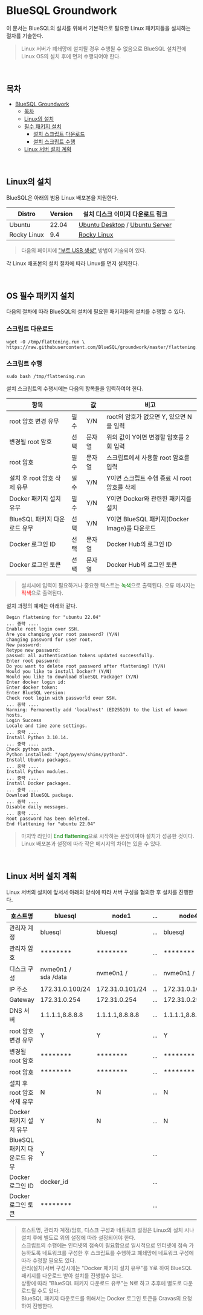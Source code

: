 # BlueSQL Groundwork

이 문서는 BlueSQL의 설치를 위해서 기본적으로 필요한 Linux 패키지들을 설치하는 절차를 기술한다.

> Linux 서버가 폐쇄망에 설치될 경우 수행될 수 없음으로 BlueSQL 설치전에 Linux OS의 설치 후에 먼저 수행되어야 한다.

<br>

## 목차
- [BlueSQL Groundwork](#bluesql-groundwork)
  - [목차](#목차)
  - [Linux의 설치](#linux의-설치)
  - [필수 패키지 설치](#필수-패키지-설치)
    - [설치 스크립트 다운로드](#설치-스크립트-다운로드)
    - [설치 스크립트 수행](#설치-스크립트-수행)
  - [Linux 서버 설치 계획](#linux-서버-설치-계획)

<br>

## Linux의 설치

BlueSQL은 아래의 범용 Linux 배포본을 지원한다.

| Distro | Version | 설치 디스크 이미지 다운로드 링크 |
|---|---|---|
| Ubuntu | 22.04 | [Ubuntu Desktop](https://releases.ubuntu.com/22.04/ubuntu-22.04.4-desktop-amd64.iso) / [Ubuntu Server](https://releases.ubuntu.com/22.04/ubuntu-22.04.4-live-server-amd64.iso) |
| Rocky Linux | 9.4 | [Rocky Linux](https://download.rockylinux.org/pub/rocky/9/isos/x86_64/Rocky-9.4-x86_64-dvd.iso) |

> 다음의 페이지에 ["부트 USB 생성"](https://ubuntu.com/tutorials/install-ubuntu-desktop#3-create-a-bootable-usb-stick) 방법이 기술되어 있다.

각 Linux 배포본의 설치 절차에 따라 Linux를 먼저 설치한다.

<br>

## OS 필수 패키지 설치

다음의 절차에 따라 BlueSQL의 설치에 필요한 패키지들의 설치를 수행할 수 있다.

### 스크립트 다운로드
  ~~~
  wget -O /tmp/flattening.run \
  https://raw.githubusercontent.com/BlueSQL/groundwork/master/flattening.run
  ~~~

### 스크립트 수행
  ~~~
  sudo bash /tmp/flattening.run
  ~~~

설치 스크립트의 수행시에는 다음의 항목들을 입력하여야 한다.

| 항목 | | 값 | 비고 |
|---|---|---|---|
| root 암호 변경 유무 | 필수 | Y/N | root의 암호가 없으면 Y, 있으면 N을 입력 |
| 변경될 root 암호 | 선택 | 문자열 | 위의 값이 Y이면 변경할 암호를 2회 입력  |
| root 암호 | 필수 | 문자열 | 스크립트에서 사용할 root 암호를 입력 |
| 설치 후 root 암호 삭제 유무 | 필수 | Y/N | Y이면 스크립트 수행 종료 시 root 암호를 삭제 |
| Docker 패키지 설치 유무 | 필수 | Y/N | Y이면 Docker와 관련한 패키지를 설치 |
| BlueSQL 패키지 다운로드 유무 | 선택 | Y/N | Y이면 BlueSQL 패키지(Docker Image)를 다운로드 |
| Docker 로그인 ID | 선택 | 문자열 | Docker Hub의 로그인 ID |
| Docker 로그인 토큰 | 선택 | 문자열 | Docker Hub의 로그인 토큰 |

> 설치시에 입력이 필요하거나 중요한 텍스트는 <span style="color:green">녹색</span>으로 출력된다. 오류 메시지는 <span style="color:red">적색</span>으로 출력된다.

설치 과정의 예제는 아래와 같다.

  ~~~
  Begin flattening for "ubuntu 22.04"
  ... 중략 ....
  Enable root login over SSH.
  Are you changing your root password? (Y/N)
  Changing password for user root.
  New password:
  Retype new password:
  passwd: all authentication tokens updated successfully.
  Enter root password:
  Do you want to delete root password after flattening? (Y/N)
  Would you like to install Docker? (Y/N)
  Would you like to download BlueSQL Package? (Y/N)
  Enter docker login id:
  Enter docker token:
  Enter BlueSQL version:
  Check root login with passworld over SSH.
  ... 중략 ....
  Warning: Permanently add 'localhost' (ED25519) to the list of known hosts.
  Login Success
  Locale and time zone settings.
  ... 중략 ....
  Install Python 3.10.14.
  ... 중략 ....
  Check python path.
  Python installed: "/opt/pyenv/shims/python3".
  Install Ubuntu packages.
  ... 중략 ....
  Install Python modules.
  ... 중략 ....
  Install Docker packages.
  ... 중략 ....
  Download BlueSQL package.
  ... 중략 ....
  Disable daily messages.
  ... 중략 ....
  Root password has been deleted.
  End flattening for "ubuntu 22.04"
  ~~~

> 마지막 라인이 <span style="color:green">End flattening</span>으로 시작하는 문장이여야 설치가 성공한 것이다. Linux 배포본과 설정에 따라 작은 메시지의 차이는 있을 수 있다.

<br>

## Linux 서버 설치 계획

Linux 서버의 설치에 앞서서 아래의 양식에 따라 서버 구성을 협의한 후 설치를 진행한다.

| 호스트명 | bluesql | node1 | ... | node4 | 
|---|---|---|---|---|
| 관리자 계정 | bluesql | bluesql | ... | bluesql |
| 관리자 암호 | ******** | ******** | ... | ******** |
| 디스크 구성 | nvme0n1 /<br>sda /data | nvme0n1 / | ... | nvme0n1 / |
| IP 주소 | 172.31.0.100/24 | 172.31.0.101/24 | ... | 172.31.0.104/24 |
| Gateway | 172.31.0.254 | 172.31.0.254 | ... | 172.31.0.254 |
| DNS 서버 | 1.1.1.1,8.8.8.8 | 1.1.1.1,8.8.8.8 | ... | 1.1.1.1,8.8.8.8 |
| root 암호 변경 유무 | Y | Y | ... | Y |
| 변경될 root 암호 | ******** | ******** | ... | ******** |
| root 암호 | ******** | ******** | ... | ******** |
| 설치 후 root 암호 삭제 유무 | N | N | ... | N |
| Docker 패키지 설치 유무 | Y | N | ... | N |
| BlueSQL 패키지 다운로드 유무 | Y | | ... | |
| Docker 로그인 ID | docker_id | | ... | |
| Docker 로그인 토큰 | ******** | | ... | |

> 호스트명, 관리자 계정/암호, 디스크 구성과 네트워크 설정은 Linux의 설치 시나 설치 후에 별도로 위의 설정에 따라 설정되어야 한다.<br>
> 스크립트의 수행에는 인터넷의 접속이 필요함으로 일시적으로 인터넷에 접속 가능하도록 네트워크를 구성한 후 스크립트를 수행하고 폐쇄망에 네트워크 구성에 따라 수정할 필요도 있다.<br>
> 관리(설치)서버 구성시에는 "Docker 패키지 설치 유무"를 Y로 하여 BlueSQL 패키지를 다운로드 받아 설치를 진행할수 있다.<br>
> 상황에 따라 "BlueSQL 패키지 다운로드 유무"는 N로 하고 추후에 별도로 다운로드될 수도 있다.<br>
> BlueSQL 패키지 다운로드를 위해서는 Docker 로그인 토큰을 Cravas의 요청하여 진행한다.<br>
